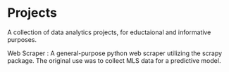 # Projects
A collection of data analytics projects, for eductaional and informative purposes.

Web Scraper :
A general-purpose python web scraper utilizing the scrapy package. The original use was to collect MLS data for a predictive model. 
